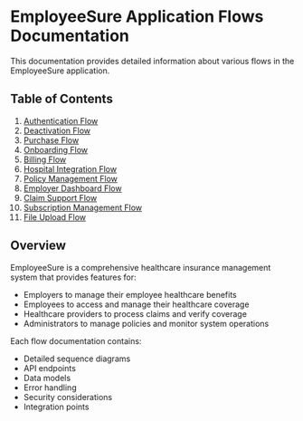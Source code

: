 # EmployeeSure Application Flows Documentation

This documentation provides detailed information about various flows in the EmployeeSure application.

## Table of Contents

1. [Authentication Flow](./flows/authentication.md)
2. [Deactivation Flow](./flows/deactivation.md)
3. [Purchase Flow](./flows/purchase.md)
4. [Onboarding Flow](./flows/onboarding.md)
5. [Billing Flow](./flows/billing.md)
6. [Hospital Integration Flow](./flows/hospital-integration.md)
7. [Policy Management Flow](./flows/policy-management.md)
8. [Employer Dashboard Flow](./flows/employer-dashboard.md)
9. [Claim Support Flow](./flows/claim-support.md)
10. [Subscription Management Flow](./flows/subscription-management.md)
11. [File Upload Flow](./flows/file-upload.md)


## Overview

EmployeeSure is a comprehensive healthcare insurance management system that provides features for:
- Employers to manage their employee healthcare benefits
- Employees to access and manage their healthcare coverage
- Healthcare providers to process claims and verify coverage
- Administrators to manage policies and monitor system operations

Each flow documentation contains:
- Detailed sequence diagrams
- API endpoints
- Data models
- Error handling
- Security considerations
- Integration points 
